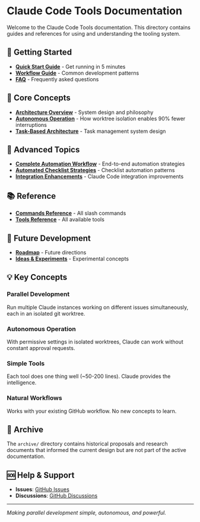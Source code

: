 # Claude Code Tools Documentation

Welcome to the Claude Code Tools documentation. This directory contains guides and references for using and understanding the tooling system.

## 🚀 Getting Started

- **[Quick Start Guide](QUICK_START.md)** - Get running in 5 minutes
- **[Workflow Guide](WORKFLOW.md)** - Common development patterns
- **[FAQ](FAQ.md)** - Frequently asked questions

## 🎯 Core Concepts

- **[Architecture Overview](ARCHITECTURE.md)** - System design and philosophy
- **[Autonomous Operation](AUTONOMOUS_OPERATION.md)** - How worktree isolation enables 90% fewer interruptions
- **[Task-Based Architecture](TASK_BASED_ARCHITECTURE.md)** - Task management system design

## 🔧 Advanced Topics

- **[Complete Automation Workflow](COMPLETE_AUTOMATION_WORKFLOW.md)** - End-to-end automation strategies
- **[Automated Checklist Strategies](AUTOMATED_CHECKLIST_UPDATE_STRATEGIES.md)** - Checklist automation patterns
- **[Integration Enhancements](INTEGRATION_ENHANCEMENTS.md)** - Claude Code integration improvements

## 📚 Reference

- **[Commands Reference](../commands/)** - All slash commands
- **[Tools Reference](../tools/)** - All available tools

## 🔮 Future Development

- **[Roadmap](ROADMAP.md)** - Future directions
- **[Ideas & Experiments](../IDEAS.md)** - Experimental concepts

## 💡 Key Concepts

### Parallel Development
Run multiple Claude instances working on different issues simultaneously, each in an isolated git worktree.

### Autonomous Operation
With permissive settings in isolated worktrees, Claude can work without constant approval requests.

### Simple Tools
Each tool does one thing well (~50-200 lines). Claude provides the intelligence.

### Natural Workflows
Works with your existing GitHub workflow. No new concepts to learn.

## 📁 Archive

The `archive/` directory contains historical proposals and research documents that informed the current design but are not part of the active documentation.

## 🆘 Help & Support

- **Issues**: [GitHub Issues](https://github.com/hikarubw/claude-code-tools/issues)
- **Discussions**: [GitHub Discussions](https://github.com/hikarubw/claude-code-tools/discussions)

---

*Making parallel development simple, autonomous, and powerful.*